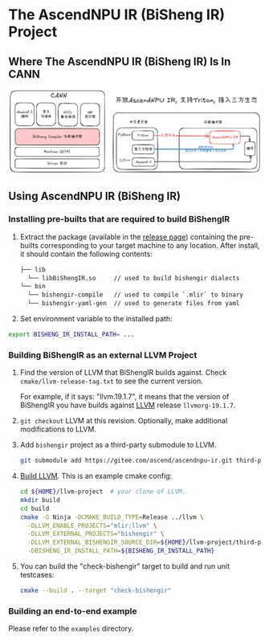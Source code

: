 # The AscendNPU IR (BiSheng IR) Project

## Where The AscendNPU IR (BiSheng IR) Is In CANN

![](./doc/pic/ascendnpu-ir-in-cann.png)

## Using AscendNPU IR (BiSheng IR)

### Installing pre-builts that are required to build BiShengIR

1. Extract the package (available in the [release page](https://gitee.com/ascend/ascendnpu-ir/releases)) containing the pre-builts corresponding to your target machine to any location. After install, it should contain the following contents:

   ```bash
   ├── lib
     └── libBiShengIR.so     // used to build bishengir dialects
   └── bin
     └── bishengir-compile   // used to compile `.mlir` to binary
     └── bishengir-yaml-gen  // used to generate files from yaml
   ```

2. Set environment variable to the installed path:

  ```bash
  export BISHENG_IR_INSTALL_PATH= ...
  ```

### Building BiShengIR as an external LLVM Project

1. Find the version of LLVM that BiShengIR builds against. Check `cmake/llvm-release-tag.txt` to see the current version.
  
    For example, if it says: "llvm.19.1.7", it means that the version of BiShengIR you have builds against [LLVM](https://github.com/llvm/llvm-project/tree/llvmorg-19.1.7) release `llvmorg-19.1.7`.

2. `git checkout` LLVM at this revision. Optionally, make additional modifications to LLVM.

3. Add `bishengir` project as a third-party submodule to LLVM.

    ```bash
    git submodule add https://gitee.com/ascend/ascendnpu-ir.git third-party/bishengir
    ```

4. [Build LLVM](https://llvm.org/docs/CMake.html). This is an example cmake config:

    ```bash
    cd ${HOME}/llvm-project  # your clone of LLVM.
    mkdir build
    cd build
    cmake -G Ninja -DCMAKE_BUILD_TYPE=Release ../llvm \
      -DLLVM_ENABLE_PROJECTS="mlir;llvm" \
      -DLLVM_EXTERNAL_PROJECTS="bishengir" \
      -DLLVM_EXTERNAL_BISHENGIR_SOURCE_DIR=${HOME}/llvm-project/third-party/bishengir \
      -DBISHENG_IR_INSTALL_PATH=${BISHENG_IR_INSTALL_PATH}
    ```

5. You can build the "check-bishengir" target to build and run unit testcases:

   ```bash
   cmake --build . --target "check-bishengir"
   ```

### Building an end-to-end example

Please refer to the `examples` directory.
